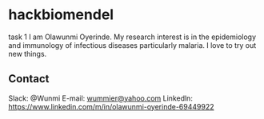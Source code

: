 # hackbiomendel
task 1
I am Olawunmi Oyerinde. My research interest is in the epidemiology and immunology of infectious diseases particularly malaria. I love to try out new things.
## Contact           
Slack: @Wunmi
E-mail: wummier@yahoo.com
Linkedln: https://www.linkedin.com/m/in/olawunmi-oyerinde-69449922
